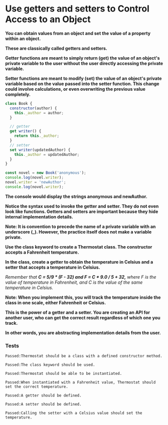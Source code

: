 # Use getters and setters to Control Access to an Object

**You can obtain values from an object and set the value of a property within an object.**

**These are classically called getters and setters.**

**Getter functions are meant to simply return (get) the value of an object's private variable to the user without the user directly accessing the private variable.**

**Setter functions are meant to modify (set) the value of an object's private variable based on the value passed into the setter function. This change could involve calculations, or even overwriting the previous value completely.**

```js
class Book {
  constructor(author) {
    this._author = author;
  }

  // getter
  get writer() {
    return this._author;
  }
  // setter
  set writer(updatedAuthor) {
    this._author = updatedAuthor;
  }
}

const novel = new Book('anonymous');
console.log(novel.writer);
novel.writer = 'newAuthor';
console.log(novel.writer);
```

**The console would display the strings anonymous and newAuthor.**

**Notice the syntax used to invoke the getter and setter. They do not even look like functions. Getters and setters are important because they hide internal implementation details.**

**Note: It is convention to precede the name of a private variable with an underscore (\_). However, the practice itself does not make a variable private.**

**Use the class keyword to create a Thermostat class. The constructor accepts a Fahrenheit temperature.**

**In the class, create a getter to obtain the temperature in Celsius and a setter that accepts a temperature in Celsius.**

_Remember that **C = 5/9 * (F - 32) and F = C * 9.0 / 5 + 32,** where F is the value of temperature in Fahrenheit, and C is the value of the same temperature in Celsius._

**Note: When you implement this, you will track the temperature inside the class in one scale, either Fahrenheit or Celsius.**

**This is the power of a getter and a setter. You are creating an API for another user, who can get the correct result regardless of which one you track.**

**In other words, you are abstracting implementation details from the user.**

### Tests

`Passed:Thermostat should be a class with a defined constructor method.`

`Passed:The class keyword should be used.`

`Passed:Thermostat should be able to be instantiated.`

`Passed:When instantiated with a Fahrenheit value, Thermostat should set the correct temperature.`

`Passed:A getter should be defined.`

`Passed:A setter should be defined.`

`Passed:Calling the setter with a Celsius value should set the temperature.`
